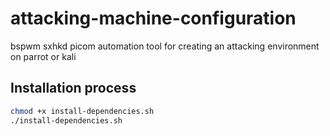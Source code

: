 # attacking-machine-configuration

bspwm sxhkd picom automation tool for creating an attacking environment on parrot or kali

## Installation process

```bash
chmod +x install-dependencies.sh
./install-dependencies.sh

```
